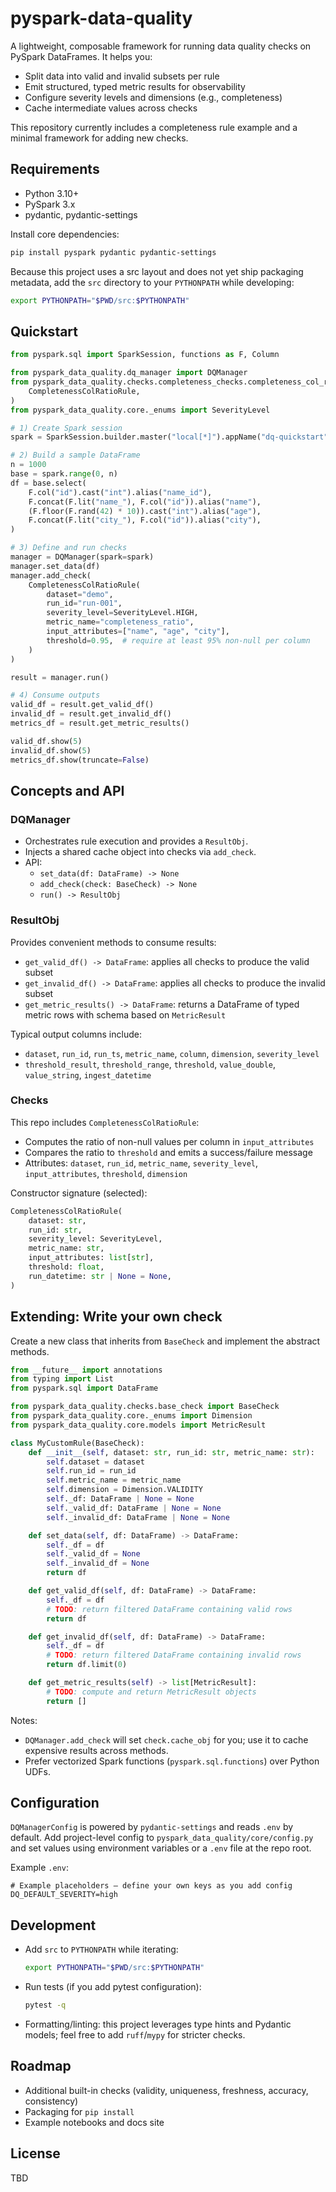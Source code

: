 # pyspark-data-quality

A lightweight, composable framework for running data quality checks on PySpark DataFrames. It helps you:

- Split data into valid and invalid subsets per rule
- Emit structured, typed metric results for observability
- Configure severity levels and dimensions (e.g., completeness)
- Cache intermediate values across checks

This repository currently includes a completeness rule example and a minimal framework for adding new checks.

## Requirements

- Python 3.10+
- PySpark 3.x
- pydantic, pydantic-settings

Install core dependencies:

```bash
pip install pyspark pydantic pydantic-settings
```

Because this project uses a src layout and does not yet ship packaging metadata, add the `src` directory to your `PYTHONPATH` while developing:

```bash
export PYTHONPATH="$PWD/src:$PYTHONPATH"
```

## Quickstart

```python
from pyspark.sql import SparkSession, functions as F, Column

from pyspark_data_quality.dq_manager import DQManager
from pyspark_data_quality.checks.completeness_checks.completeness_col_ratio_check import (
    CompletenessColRatioRule,
)
from pyspark_data_quality.core._enums import SeverityLevel

# 1) Create Spark session
spark = SparkSession.builder.master("local[*]").appName("dq-quickstart").getOrCreate()

# 2) Build a sample DataFrame
n = 1000
base = spark.range(0, n)
df = base.select(
    F.col("id").cast("int").alias("name_id"),
    F.concat(F.lit("name_"), F.col("id")).alias("name"),
    (F.floor(F.rand(42) * 10)).cast("int").alias("age"),
    F.concat(F.lit("city_"), F.col("id")).alias("city"),
)

# 3) Define and run checks
manager = DQManager(spark=spark)
manager.set_data(df)
manager.add_check(
    CompletenessColRatioRule(
        dataset="demo",
        run_id="run-001",
        severity_level=SeverityLevel.HIGH,
        metric_name="completeness_ratio",
        input_attributes=["name", "age", "city"],
        threshold=0.95,  # require at least 95% non-null per column
    )
)

result = manager.run()

# 4) Consume outputs
valid_df = result.get_valid_df()
invalid_df = result.get_invalid_df()
metrics_df = result.get_metric_results()

valid_df.show(5)
invalid_df.show(5)
metrics_df.show(truncate=False)
```

## Concepts and API

### DQManager

- Orchestrates rule execution and provides a `ResultObj`.
- Injects a shared cache object into checks via `add_check`.
- API:
  - `set_data(df: DataFrame) -> None`
  - `add_check(check: BaseCheck) -> None`
  - `run() -> ResultObj`

### ResultObj

Provides convenient methods to consume results:
- `get_valid_df() -> DataFrame`: applies all checks to produce the valid subset
- `get_invalid_df() -> DataFrame`: applies all checks to produce the invalid subset
- `get_metric_results() -> DataFrame`: returns a DataFrame of typed metric rows with schema based on `MetricResult`

Typical output columns include:
- `dataset`, `run_id`, `run_ts`, `metric_name`, `column`, `dimension`, `severity_level`
- `threshold_result`, `threshold_range`, `threshold`, `value_double`, `value_string`, `ingest_datetime`

### Checks

This repo includes `CompletenessColRatioRule`:
- Computes the ratio of non-null values per column in `input_attributes`
- Compares the ratio to `threshold` and emits a success/failure message
- Attributes: `dataset`, `run_id`, `metric_name`, `severity_level`, `input_attributes`, `threshold`, `dimension`

Constructor signature (selected):
```python
CompletenessColRatioRule(
    dataset: str,
    run_id: str,
    severity_level: SeverityLevel,
    metric_name: str,
    input_attributes: list[str],
    threshold: float,
    run_datetime: str | None = None,
)
```

## Extending: Write your own check

Create a new class that inherits from `BaseCheck` and implement the abstract methods.

```python
from __future__ import annotations
from typing import List
from pyspark.sql import DataFrame

from pyspark_data_quality.checks.base_check import BaseCheck
from pyspark_data_quality.core._enums import Dimension
from pyspark_data_quality.core.models import MetricResult

class MyCustomRule(BaseCheck):
    def __init__(self, dataset: str, run_id: str, metric_name: str):
        self.dataset = dataset
        self.run_id = run_id
        self.metric_name = metric_name
        self.dimension = Dimension.VALIDITY
        self._df: DataFrame | None = None
        self._valid_df: DataFrame | None = None
        self._invalid_df: DataFrame | None = None

    def set_data(self, df: DataFrame) -> DataFrame:
        self._df = df
        self._valid_df = None
        self._invalid_df = None
        return df

    def get_valid_df(self, df: DataFrame) -> DataFrame:
        self._df = df
        # TODO: return filtered DataFrame containing valid rows
        return df

    def get_invalid_df(self, df: DataFrame) -> DataFrame:
        self._df = df
        # TODO: return filtered DataFrame containing invalid rows
        return df.limit(0)

    def get_metric_results(self) -> list[MetricResult]:
        # TODO: compute and return MetricResult objects
        return []
```

Notes:
- `DQManager.add_check` will set `check.cache_obj` for you; use it to cache expensive results across methods.
- Prefer vectorized Spark functions (`pyspark.sql.functions`) over Python UDFs.

## Configuration

`DQManagerConfig` is powered by `pydantic-settings` and reads `.env` by default. Add project-level config to `pyspark_data_quality/core/config.py` and set values using environment variables or a `.env` file at the repo root.

Example `.env`:
```env
# Example placeholders — define your own keys as you add config
DQ_DEFAULT_SEVERITY=high
```

## Development

- Add `src` to `PYTHONPATH` while iterating:
  ```bash
  export PYTHONPATH="$PWD/src:$PYTHONPATH"
  ```
- Run tests (if you add pytest configuration):
  ```bash
  pytest -q
  ```
- Formatting/linting: this project leverages type hints and Pydantic models; feel free to add `ruff`/`mypy` for stricter checks.

## Roadmap

- Additional built-in checks (validity, uniqueness, freshness, accuracy, consistency)
- Packaging for `pip install`
- Example notebooks and docs site

## License

TBD
